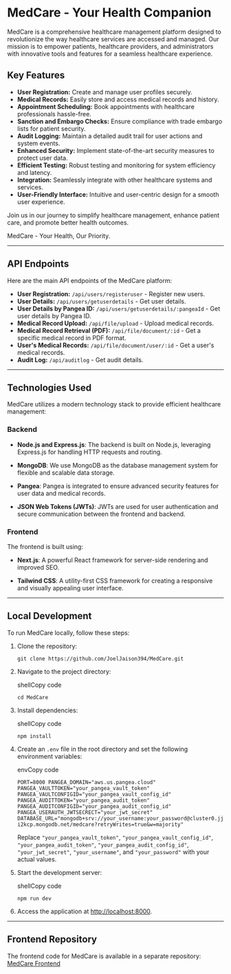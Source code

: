 # MedCare - Your Health Companion

MedCare is a comprehensive healthcare management platform designed to revolutionize the way healthcare services are accessed and managed. Our mission is to empower patients, healthcare providers, and administrators with innovative tools and features for a seamless healthcare experience.

## Key Features

- **User Registration:** Create and manage user profiles securely.
- **Medical Records:** Easily store and access medical records and history.
- **Appointment Scheduling:** Book appointments with healthcare professionals hassle-free.
- **Sanction and Embargo Checks:** Ensure compliance with trade embargo lists for patient security.
- **Audit Logging:** Maintain a detailed audit trail for user actions and system events.
- **Enhanced Security:** Implement state-of-the-art security measures to protect user data.
- **Efficient Testing:** Robust testing and monitoring for system efficiency and latency.
- **Integration:** Seamlessly integrate with other healthcare systems and services.
- **User-Friendly Interface:** Intuitive and user-centric design for a smooth user experience.

Join us in our journey to simplify healthcare management, enhance patient care, and promote better health outcomes.

MedCare - Your Health, Our Priority.

---

## API Endpoints

Here are the main API endpoints of the MedCare platform:

- **User Registration:** `/api/users/registeruser` - Register new users.
- **User Details:** `/api/users/getuserdetails` - Get user details.
- **User Details by Pangea ID:** `/api/users/getuserdetails/:pangeaId` - Get user details by Pangea ID.
- **Medical Record Upload:** `/api/file/upload` - Upload medical records.
- **Medical Record Retrieval (PDF):** `/api/file/document/:id` - Get a specific medical record in PDF format.
- **User's Medical Records:** `/api/file/document/user/:id` - Get a user's medical records.
- **Audit Log:** `/api/auditlog` - Get audit details.

---

## Technologies Used

MedCare utilizes a modern technology stack to provide efficient healthcare management:

### Backend

- **Node.js and Express.js**: The backend is built on Node.js, leveraging Express.js for handling HTTP requests and routing.

- **MongoDB**: We use MongoDB as the database management system for flexible and scalable data storage.

- **Pangea**: Pangea is integrated to ensure advanced security features for user data and medical records.

- **JSON Web Tokens (JWTs)**: JWTs are used for user authentication and secure communication between the frontend and backend.

### Frontend

The frontend is built using:

- **Next.js**: A powerful React framework for server-side rendering and improved SEO.

- **Tailwind CSS**: A utility-first CSS framework for creating a responsive and visually appealing user interface.

---

## Local Development

To run MedCare locally, follow these steps:

1. Clone the repository:
   ```shell
   git clone https://github.com/JoelJaison394/MedCare.git 

2.  Navigate to the project directory:
    
    shellCopy code
    
    `cd MedCare` 
    
3.  Install dependencies:
    
    shellCopy code
    
    `npm install` 
    
4.  Create an `.env` file in the root directory and set the following environment variables:
    
    envCopy code
    
    `PORT=8000
    PANGEA_DOMAIN="aws.us.pangea.cloud"
    PANGEA_VAULTTOKEN="your_pangea_vault_token"
    PANGEA_VAULTCONFIGID="your_pangea_vault_config_id"
    PANGEA_AUDITTOKEN="your_pangea_audit_token"
    PANGEA_AUDITCONFIGID="your_pangea_audit_config_id"
    PANGEA_USERAUTH_JWTSECRECT="your_jwt_secret"
    DATABASE_URL="mongodb+srv://your_username:your_password@cluster0.jji2kcp.mongodb.net/medcare?retryWrites=true&w=majority"` 
    
    Replace `"your_pangea_vault_token"`, `"your_pangea_vault_config_id"`, `"your_pangea_audit_token"`, `"your_pangea_audit_config_id"`, `"your_jwt_secret"`, `"your_username"`, and `"your_password"` with your actual values.
    
5.  Start the development server:
    
    shellCopy code
    
    `npm run dev` 
    
6.  Access the application at [http://localhost:8000](http://localhost:8000/).
    

----------

## Frontend Repository

The frontend code for MedCare is available in a separate repository: [MedCare Frontend](https://github.com/vivekkj123/medcare)
